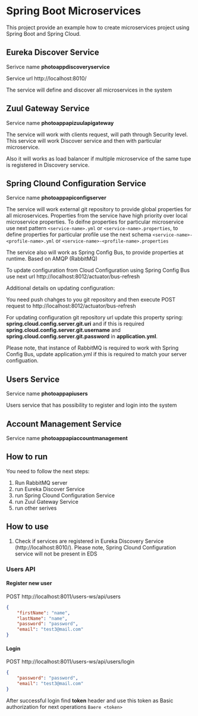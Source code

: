 # Spring Boot Microservices
This project provide an example how to create microservices project using Spring Boot and Spring Cloud.

## Eureka Discover Service
Serivce name **photoappdiscoveryservice**

Service url http://localhost:8010/

The service will define and discover all microservices in the system

## Zuul Gateway Service

Service name **photoappapizuulapigateway**

The service will work with clients request, will path through Security level. This service will work Discover service and then with particular microservice. 

Also it will works as load balancer if multiple microservice of the same tupe is registered in Discovery service.

## Spring Clound Configuration Service

Service name **photoappapiconfigserver**

The service will work external git repository to provide global properties for all microservices. Properties from the service have high priority over local microservice properties. To deifne properties for particular microservice use next pattern `<service-name>.yml` or `<service-name>.properties`, to define properties for particular profile use the next schema `<service-name>-<profile-name>.yml` or `<service-name>-<profile-name>.properties`

The service also will work as Spring Config Bus, to provide properties at runtime. Based on AMQP (RabbitMQ)

To update configuration from Cloud Configuration using Spring Config Bus use next url http://localhost:8012/actuator/bus-refresh

Additional details on updating configuration:

You need push chahges to you git repository and then execute POST request to http://localhost:8012/actuator/bus-refresh

For updating configuration git repository url update this property spring:
**spring.cloud.config.server.git.uri** and if this is required **spring.cloud.config.server.git.username** and **spring.cloud.config.server.git.password** in **application.yml**.

Please note, that instance of RabbitMQ is required to work with Spring Config Bus, update application.yml if this is required to match your server configuation.

## Users Service

Service name **photoappapiusers**

Users service that has possibility to register and login into the system

## Account Management Service

Service name **photoappapiaccountmanagement**
## How to run

You need to follow the next steps:

1. Run RabbitMQ server
2. run Eureka Discover Service
3. run Spring Clound Configuration Service
4. run Zuul Gateway Service
5. run other serives

## How to use

1. Check if services are registered in Eureka Discovery Service (http://localhost:8010/). Please note, Spring Clound Configuration service will not be present in EDS

### Users API

#### Register new user

POST http://localhost:8011/users-ws/api/users

```json
{
	"firstName": "name",
	"lastName": "name",
	"password": "password",
	"email": "test3@mail.com"
}
```

#### Login

POST http://localhost:8011/users-ws/api/users/login

```json
{
	"password": "password",
	"email": "test3@mail.com"
}
```

After successful login find **token** header and use this token as Basic authorization for next operations `Baere <token>`

